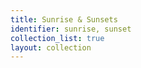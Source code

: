 ```yaml
---
title: Sunrise & Sunsets
identifier: sunrise, sunset
collection_list: true
layout: collection
---
```


